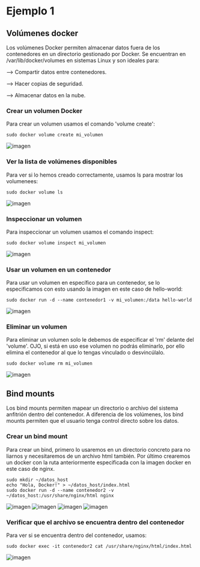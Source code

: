 # Ejemplo 1
## Volúmenes docker

Los volúmenes Docker permiten almacenar datos fuera de los contenedores en un directorio gestionado por Docker. Se encuentran en /var/lib/docker/volumes en sistemas Linux y son ideales para:

--> Compartir datos entre contenedores.

--> Hacer copias de seguridad.

--> Almacenar datos en la nube.

### Crear un volumen Docker

Para crear un volumen usamos el comando 'volume create':
```
sudo docker volume create mi_volumen
```
![imagen](https://github.com/user-attachments/assets/30312497-a7c2-49ad-9408-51bd240c7702)

### Ver la lista de volúmenes disponibles

Para ver si lo hemos creado correctamente, usamos ls para mostrar los volumenees:
```
sudo docker volume ls
```
![imagen](https://github.com/user-attachments/assets/854f6811-446c-422e-af75-d52a35dab127)

### Inspeccionar un volumen

Para inspeccionar un volumen usamos el comando inspect:
```
sudo docker volume inspect mi_volumen
```
![imagen](https://github.com/user-attachments/assets/c042564f-609a-40d9-acb7-57c84fa28604)

### Usar un volumen en un contenedor

Para usar un volumen en específico para un contenedor, se lo especificamos con esto usando la imagen en este caso de hello-world:
```
sudo docker run -d --name contenedor1 -v mi_volumen:/data hello-world
```
![imagen](https://github.com/user-attachments/assets/be541ca5-45ee-4eb3-a830-17b9ed23e86d)

### Eliminar un volumen

Para eliminar un volumen solo le debemos de especificar el 'rm' delante del 'volume'. OJO, si está en uso ese volumen no podrás eliminarlo, por ello elimina el contenedor al que lo tengas vinculado o desvincúlalo.
```
sudo docker volume rm mi_volumen
```
![imagen](https://github.com/user-attachments/assets/8234dcfa-12dc-4488-ada3-10309ef25051)

## Bind mounts

Los bind mounts permiten mapear un directorio o archivo del sistema anfitrión dentro del contenedor. A diferencia de los volúmenes, los bind mounts permiten que el usuario tenga control directo sobre los datos.

### Crear un bind mount

Para crear un bind, primero lo usaremos en un directorio concreto para no liarnos y necesitaremos de un archivo html también. Por último crearemos un docker con la ruta anteriormente especificada con la imagen docker en este caso de nginx.
```
sudo mkdir ~/datos_host
echo "Hola, Docker!" > ~/datos_host/index.html
sudo docker run -d --name contenedor2 -v ~/datos_host:/usr/share/nginx/html nginx
```
![imagen](https://github.com/user-attachments/assets/1c1848fb-b030-4dac-bf0c-fbec8d06ceaf)
![imagen](https://github.com/user-attachments/assets/a311be3b-b72a-4b51-97e5-b5d4ef5db1f0)
![imagen](https://github.com/user-attachments/assets/04a7b389-9f75-46f8-ad52-6372963a7d0d)
![imagen](https://github.com/user-attachments/assets/75bc12d6-953c-4fce-b429-e11da377f183)

### Verificar que el archivo se encuentra dentro del contenedor

Para ver si se encuentra dentro del contenedor, usamos:
```
sudo docker exec -it contenedor2 cat /usr/share/nginx/html/index.html
```
![imagen](https://github.com/user-attachments/assets/275c0ac6-59eb-4838-90c0-04e9faeed76a)
